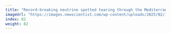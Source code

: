 ```yaml
---
title: "Record-breaking neutrino spotted tearing through the Mediterranean Sea"
imageUrl: "https://images.newscientist.com/wp-content/uploads/2025/02/12124245/SEI_239472072.jpg?width=788"
index: 82
weight: 82
---
```

